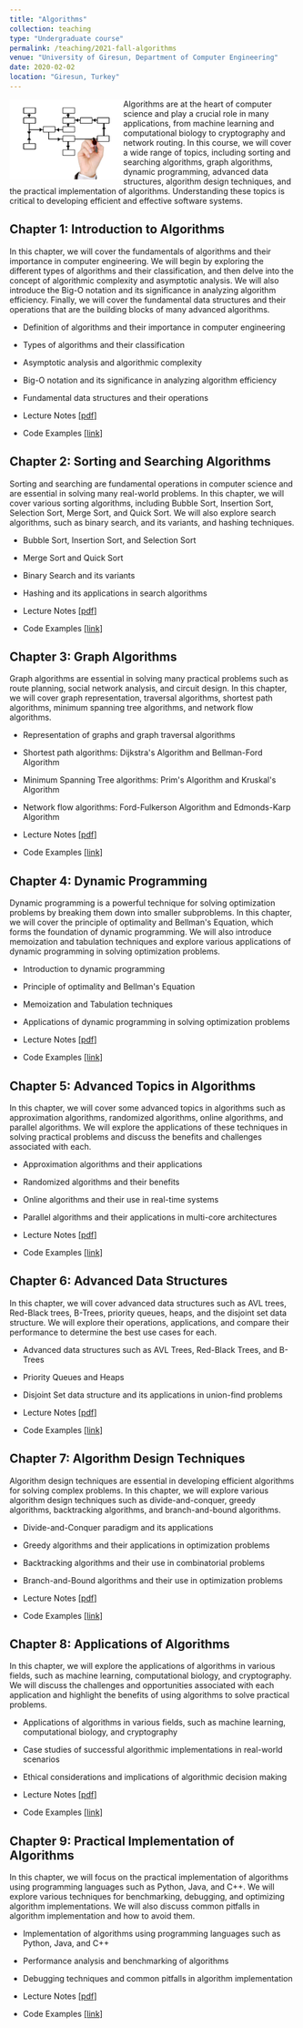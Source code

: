 ```yaml
---
title: "Algorithms"
collection: teaching
type: "Undergraduate course"
permalink: /teaching/2021-fall-algorithms
venue: "University of Giresun, Department of Computer Engineering"
date: 2020-02-02
location: "Giresun, Turkey"
---
```


<img align="left" width="200" alt="algorithms" src="/images/teaching/algorithms-course.png"> Algorithms are at the heart of computer science and play a crucial role in many applications, from machine learning and computational biology to cryptography and network routing. In this course, we will cover a wide range of topics, including sorting and searching algorithms, graph algorithms, dynamic programming, advanced data structures, algorithm design techniques, and the practical implementation of algorithms. Understanding these topics is critical to developing efficient and effective software systems.

Chapter 1: Introduction to Algorithms
---

In this chapter, we will cover the fundamentals of algorithms and their importance in computer engineering. We will begin by exploring the different types of algorithms and their classification, and then delve into the concept of algorithmic complexity and asymptotic analysis. We will also introduce the Big-O notation and its significance in analyzing algorithm efficiency. Finally, we will cover the fundamental data structures and their operations that are the building blocks of many advanced algorithms.

* Definition of algorithms and their importance in computer engineering
* Types of algorithms and their classification
* Asymptotic analysis and algorithmic complexity
* Big-O notation and its significance in analyzing algorithm efficiency
* Fundamental data structures and their operations

* Lecture Notes <a href="http://sercankulcu.github.io/files/algorithms/Chapter_01_.pdf">[pdf]</a>
* Code Examples <a href="https://github.com/sercankulcu/algorithms/tree/main/Lecture01">[link]</a>

Chapter 2: Sorting and Searching Algorithms
---

Sorting and searching are fundamental operations in computer science and are essential in solving many real-world problems. In this chapter, we will cover various sorting algorithms, including Bubble Sort, Insertion Sort, Selection Sort, Merge Sort, and Quick Sort. We will also explore search algorithms, such as binary search, and its variants, and hashing techniques.

* Bubble Sort, Insertion Sort, and Selection Sort
* Merge Sort and Quick Sort
* Binary Search and its variants
* Hashing and its applications in search algorithms

* Lecture Notes <a href="http://sercankulcu.github.io/files/algorithms/Chapter_01_.pdf">[pdf]</a>
* Code Examples <a href="https://github.com/sercankulcu/algorithms/tree/main/Lecture01">[link]</a>

Chapter 3: Graph Algorithms
---

Graph algorithms are essential in solving many practical problems such as route planning, social network analysis, and circuit design. In this chapter, we will cover graph representation, traversal algorithms, shortest path algorithms, minimum spanning tree algorithms, and network flow algorithms.

* Representation of graphs and graph traversal algorithms
* Shortest path algorithms: Dijkstra's Algorithm and Bellman-Ford Algorithm
* Minimum Spanning Tree algorithms: Prim's Algorithm and Kruskal's Algorithm
* Network flow algorithms: Ford-Fulkerson Algorithm and Edmonds-Karp Algorithm

* Lecture Notes <a href="http://sercankulcu.github.io/files/algorithms/Chapter_01_.pdf">[pdf]</a>
* Code Examples <a href="https://github.com/sercankulcu/algorithms/tree/main/Lecture01">[link]</a>

Chapter 4: Dynamic Programming
---

Dynamic programming is a powerful technique for solving optimization problems by breaking them down into smaller subproblems. In this chapter, we will cover the principle of optimality and Bellman's Equation, which forms the foundation of dynamic programming. We will also introduce memoization and tabulation techniques and explore various applications of dynamic programming in solving optimization problems.

* Introduction to dynamic programming
* Principle of optimality and Bellman's Equation
* Memoization and Tabulation techniques
* Applications of dynamic programming in solving optimization problems

* Lecture Notes <a href="http://sercankulcu.github.io/files/algorithms/Chapter_01_.pdf">[pdf]</a>
* Code Examples <a href="https://github.com/sercankulcu/algorithms/tree/main/Lecture01">[link]</a>

Chapter 5: Advanced Topics in Algorithms
---

In this chapter, we will cover some advanced topics in algorithms such as approximation algorithms, randomized algorithms, online algorithms, and parallel algorithms. We will explore the applications of these techniques in solving practical problems and discuss the benefits and challenges associated with each.

* Approximation algorithms and their applications
* Randomized algorithms and their benefits
* Online algorithms and their use in real-time systems
* Parallel algorithms and their applications in multi-core architectures

* Lecture Notes <a href="http://sercankulcu.github.io/files/algorithms/Chapter_01_.pdf">[pdf]</a>
* Code Examples <a href="https://github.com/sercankulcu/algorithms/tree/main/Lecture01">[link]</a>

Chapter 6: Advanced Data Structures
---

In this chapter, we will cover advanced data structures such as AVL trees, Red-Black trees, B-Trees, priority queues, heaps, and the disjoint set data structure. We will explore their operations, applications, and compare their performance to determine the best use cases for each.

* Advanced data structures such as AVL Trees, Red-Black Trees, and B-Trees
* Priority Queues and Heaps
* Disjoint Set data structure and its applications in union-find problems

* Lecture Notes <a href="http://sercankulcu.github.io/files/algorithms/Chapter_01_.pdf">[pdf]</a>
* Code Examples <a href="https://github.com/sercankulcu/algorithms/tree/main/Lecture01">[link]</a>

Chapter 7: Algorithm Design Techniques
---

Algorithm design techniques are essential in developing efficient algorithms for solving complex problems. In this chapter, we will explore various algorithm design techniques such as divide-and-conquer, greedy algorithms, backtracking algorithms, and branch-and-bound algorithms.

* Divide-and-Conquer paradigm and its applications
* Greedy algorithms and their applications in optimization problems
* Backtracking algorithms and their use in combinatorial problems
* Branch-and-Bound algorithms and their use in optimization problems

* Lecture Notes <a href="http://sercankulcu.github.io/files/algorithms/Chapter_01_.pdf">[pdf]</a>
* Code Examples <a href="https://github.com/sercankulcu/algorithms/tree/main/Lecture01">[link]</a>

Chapter 8: Applications of Algorithms
---

In this chapter, we will explore the applications of algorithms in various fields, such as machine learning, computational biology, and cryptography. We will discuss the challenges and opportunities associated with each application and highlight the benefits of using algorithms to solve practical problems.

* Applications of algorithms in various fields, such as machine learning, computational biology, and cryptography
* Case studies of successful algorithmic implementations in real-world scenarios
* Ethical considerations and implications of algorithmic decision making

* Lecture Notes <a href="http://sercankulcu.github.io/files/algorithms/Chapter_01_.pdf">[pdf]</a>
* Code Examples <a href="https://github.com/sercankulcu/algorithms/tree/main/Lecture01">[link]</a>

Chapter 9: Practical Implementation of Algorithms
---

In this chapter, we will focus on the practical implementation of algorithms using programming languages such as Python, Java, and C++. We will explore various techniques for benchmarking, debugging, and optimizing algorithm implementations. We will also discuss common pitfalls in algorithm implementation and how to avoid them.

* Implementation of algorithms using programming languages such as Python, Java, and C++
* Performance analysis and benchmarking of algorithms
* Debugging techniques and common pitfalls in algorithm implementation

* Lecture Notes <a href="http://sercankulcu.github.io/files/algorithms/Chapter_01_.pdf">[pdf]</a>
* Code Examples <a href="https://github.com/sercankulcu/algorithms/tree/main/Lecture01">[link]</a>
